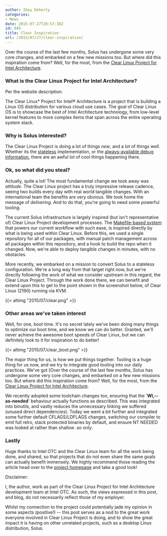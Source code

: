 ```yaml
---
author: Ikey Doherty
categories:
- News
date: 2015-07-27T20:57:38Z
id: 645
title: Clear Inspiration
url: /2015/07/27/clear-inspiration/
---
```


Over the course of the last few months, Solus has undergone some very core changes, and embarked on a few new missions too. But where did this inspiration come from? Well, for the most, from the 
[Clear Linux Project for Intel Architecture](https://clearlinux.org/).
<!--more-->

### What is the Clear Linux Project for Intel Architecture?

Per the website description:

The Clear Linux* Project for Intel® Architecture is a project that is building a Linux OS distribution for various cloud use cases. The goal of Clear Linux OS is to showcase the best of Intel Architecture technology, from low-level kernel features to 
more complex items that span across the entire operating system stack.

### Why is Solus interested?

The Clear Linux Project is doing a lot of things *new*, and a lot of things *well*. Whether its the [stateless](https://clearlinux.org/features/stateless) implementation, or the 
[always-available debug information](https://clearlinux.org/features/all-debug-information-all-time), there are an awful lot of cool things happening there.

### Ok, so what did you steal?

Actually, quite a lot! The most fundamental change we took away was *attitude.* The Clear Linux project has a truly impressive release cadence, seeing two builds every day with real world tangible changes. With an international team the 
benefits are very obvious. We took home the message of *delivering*. And to do that, you're going to need some powerful tooling.

The current Solus infrastructure is largely inspired (but isn't representative of) Clear Linux Project development processes. The [Makefile-based system](https://git.solus-project.com/common/about/) that powers our current workflow with such ease, 
is inspired directly by what is being used within Clear Linux. Before this, we used a single repository for all of our packages, with manual patch management across all packages within this repository, and a hook to build the repo when it changed. Now, 
we're able to deploy tangible changes in minutes, with no obstacles.

More recently, we embarked on a mission to convert Solus to a stateless configuration. We're a long way from that target right now, but we're directly following the work of what we consider upstream in this regard, the Clear Linux Project. Through the 
work done there, we can benefit and extend upon this to get to the point shown in the screenshot below, of Clear Linux (2190) running via KVM.

{{< altimg "2015/07/clear.png" >}}

### Other areas we've taken interest

Well, for one, boot time. It's no secret lately we've been doing many things to optimize our boot time, and we know we can do better. Granted, we'll never achieve the awesome boot speeds of Clear Linux, but we can definitely look to it for 
inspiration to do better!

{{< altimg "2015/07/clear_boot.png" >}}

The major thing for us, is how we put things together. Tooling is a huge thing for us now, and we try to integrate good tooling into our daily practices. We've got [Over the course of the last few months, Solus has undergone some very core 
changes, and embarked on a few new missions too. But where did this inspiration come from? Well, for the most, from the [Clear Linux Project for Intel Architecture](https://clearlinux.org/).

We recently adopted some toolchain changes too, ensuring that the '**Wl,--as-needed**' behaviour actually functions as described. This was integrated into binutils, and vastly reduces the unnecessary linking we suffered 
(unused direct dependencies). Today we went a bit further and integrated some further default CFLAGS/LDFLAGS changes, switching our compiler to emit full relro, stack protected binaries by default, and ensure NT NEEDED was looked at 
rather than shallow .so only.

### Lastly

Huge thanks to Intel OTC and the Clear Linux team for all the work being done, and shared, so that projects that do not even share the same goals can actually benefit immensely. We highly recommend those reading the article head over to the 
[project homepage](https://clearlinux.org/) and take a good look!

Disclaimer:

I, the author, work as part of the Clear Linux Project for Intel Architecture development team at Intel OTC. As such, the views expressed in this post, and blog, do not necessarily reflect those of my employer.

Whilst my connection to the project could potentially jade my opinion in some aspects (positive!) -- this post serves as a nod to the great work everyone involved in Clear Linux Project is doing, and to show the great impact it is having on other 
unrelated projects, such as a desktop Linux distribution, Solus.